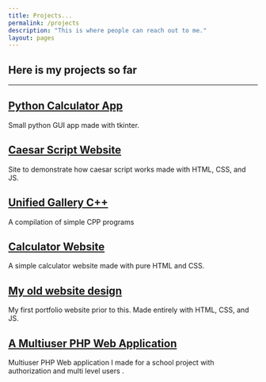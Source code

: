 ```yaml
---
title: Projects...
permalink: /projects
description: "This is where people can reach out to me."
layout: pages
---
```


## Here is my projects so far

---

## [Python Calculator App](https://github.com/eviepk12/calculator)

Small python GUI app made with tkinter.

## [Caesar Script Website]({{site.url}}/caesar-script-website/)

Site to demonstrate how caesar script works made with HTML, CSS, and JS.

## [Unified Gallery C++](https://onlinegdb.com/F1wAVc81A)

A compilation of simple CPP programs

## [Calculator Website]({{site.url}}/calculator-website/)

A simple calculator website made with pure HTML and CSS.

## [My old website design]({{site.url}}/archived-website)

My first portfolio website prior to this. Made entirely with HTML, CSS, and JS.

## [A Multiuser PHP Web Application]({{site.url}}/eviepk12/multiuser-php)

Multiuser PHP Web application I made for a school project with authorization and multi level users .

